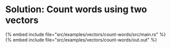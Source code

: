 # Solution: Count words using two vectors

{% embed include file="src/examples/vectors/count-words/src/main.rs" %}
{% embed include file="src/examples/vectors/count-words/out.out" %}



